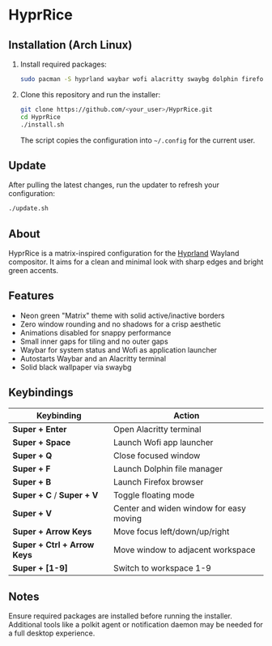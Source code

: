 # HyprRice

## Installation (Arch Linux)

1. Install required packages:
   ```bash
   sudo pacman -S hyprland waybar wofi alacritty swaybg dolphin firefox
   ```
2. Clone this repository and run the installer:
   ```bash
   git clone https://github.com/<your_user>/HyprRice.git
   cd HyprRice
   ./install.sh
   ```
   The script copies the configuration into `~/.config` for the current user.

## Update

After pulling the latest changes, run the updater to refresh your configuration:

```bash
./update.sh
```

## About

HyprRice is a matrix-inspired configuration for the [Hyprland](https://github.com/hyprwm/Hyprland) Wayland compositor. It aims for a clean and minimal look with sharp edges and bright green accents.

## Features

- Neon green "Matrix" theme with solid active/inactive borders
- Zero window rounding and no shadows for a crisp aesthetic
- Animations disabled for snappy performance
- Small inner gaps for tiling and no outer gaps
- Waybar for system status and Wofi as application launcher
- Autostarts Waybar and an Alacritty terminal
- Solid black wallpaper via swaybg

## Keybindings

| Keybinding | Action |
|------------|--------|
| **Super + Enter** | Open Alacritty terminal |
| **Super + Space** | Launch Wofi app launcher |
| **Super + Q** | Close focused window |
| **Super + F** | Launch Dolphin file manager |
| **Super + B** | Launch Firefox browser |
| **Super + C** / **Super + V** | Toggle floating mode |
| **Super + V** | Center and widen window for easy moving |
| **Super + Arrow Keys** | Move focus left/down/up/right |
| **Super + Ctrl + Arrow Keys** | Move window to adjacent workspace |
| **Super + [1-9]** | Switch to workspace 1-9 |

## Notes

Ensure required packages are installed before running the installer. Additional tools like a polkit agent or notification daemon may be needed for a full desktop experience.
